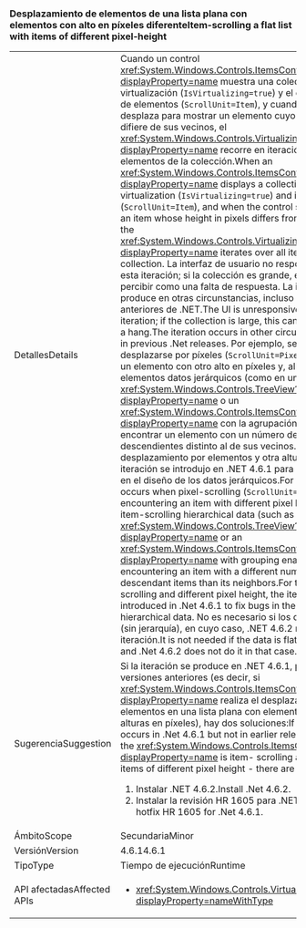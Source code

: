 ### <a name="item-scrolling-a-flat-list-with-items-of-different-pixel-height"></a><span data-ttu-id="dea25-101">Desplazamiento de elementos de una lista plana con elementos con alto en píxeles diferente</span><span class="sxs-lookup"><span data-stu-id="dea25-101">Item-scrolling a flat list with items of different pixel-height</span></span>

|   |   |
|---|---|
|<span data-ttu-id="dea25-102">Detalles</span><span class="sxs-lookup"><span data-stu-id="dea25-102">Details</span></span>|<span data-ttu-id="dea25-103">Cuando un control <xref:System.Windows.Controls.ItemsControl?displayProperty=name> muestra una colección mediante la virtualización (<code>IsVirtualizing=true</code>) y el desplazamiento de elementos (<code>ScrollUnit=Item</code>), y cuando el control se desplaza para mostrar un elemento cuyo alto en píxeles difiere de sus vecinos, el <xref:System.Windows.Controls.VirtualizingStackPanel?displayProperty=name> recorre en iteración todos los elementos de la colección.</span><span class="sxs-lookup"><span data-stu-id="dea25-103">When an <xref:System.Windows.Controls.ItemsControl?displayProperty=name> displays a collection using virtualization (<code>IsVirtualizing=true</code>) and item- scrolling (<code>ScrollUnit=Item</code>), and when the control scrolls to display an item whose height in pixels differs from its neighbors, the <xref:System.Windows.Controls.VirtualizingStackPanel?displayProperty=name> iterates over all items in the collection.</span></span> <span data-ttu-id="dea25-104">La interfaz de usuario no responde durante esta iteración; si la colección es grande, esto se puede percibir como una falta de respuesta. La iteración se produce en otras circunstancias, incluso en versiones anteriores de .NET.</span><span class="sxs-lookup"><span data-stu-id="dea25-104">The UI is unresponsive during this iteration; if the collection is large, this can be perceived as a hang.The iteration occurs in other circumstances, even in previous .Net releases.</span></span> <span data-ttu-id="dea25-105">Por ejemplo, se produce al desplazarse por píxeles (<code>ScrollUnit=Pixel</code>) al encontrar un elemento con otro alto en píxeles y, al desplazar por elementos datos jerárquicos (como en un control <xref:System.Windows.Controls.TreeView?displayProperty=name> o un <xref:System.Windows.Controls.ItemsControl?displayProperty=name> con la agrupación habilitada) al encontrar un elemento con un número de elementos descendientes distinto al de sus vecinos. Para el caso de desplazamiento por elementos y otra altura en píxeles, la iteración se introdujo en .NET 4.6.1 para corregir errores en el diseño de los datos jerárquicos.</span><span class="sxs-lookup"><span data-stu-id="dea25-105">For example, it occurs when pixel-scrolling (<code>ScrollUnit=Pixel</code>) upon encountering an item with different pixel height, and when item-scrolling hierarchical data (such as a <xref:System.Windows.Controls.TreeView?displayProperty=name> or an <xref:System.Windows.Controls.ItemsControl?displayProperty=name> with grouping enabled) upon encountering an item with a different number of descendant items than its neighbors.For the case of item-scrolling and different pixel height, the iteration was introduced in .Net 4.6.1 to fix bugs in the layout of hierarchical data.</span></span>  <span data-ttu-id="dea25-106">No es necesario si los datos son planos (sin jerarquía), en cuyo caso, .NET 4.6.2 no realiza la iteración.</span><span class="sxs-lookup"><span data-stu-id="dea25-106">It is not needed if the data is flat (no hierarchy), and .Net 4.6.2 does not do it in that case.</span></span>|
|<span data-ttu-id="dea25-107">Sugerencia</span><span class="sxs-lookup"><span data-stu-id="dea25-107">Suggestion</span></span>|<span data-ttu-id="dea25-108">Si la iteración se produce en .NET 4.6.1, pero no en versiones anteriores (es decir, si <xref:System.Windows.Controls.ItemsControl?displayProperty=name> realiza el desplazamiento de elementos en una lista plana con elementos de diferentes alturas en píxeles), hay dos soluciones:</span><span class="sxs-lookup"><span data-stu-id="dea25-108">If the iteration occurs in .Net 4.6.1 but not in earlier releases - that is, if the <xref:System.Windows.Controls.ItemsControl?displayProperty=name> is item- scrolling a flat list with items of different pixel height - there are two remedies:</span></span><ol><li><span data-ttu-id="dea25-109">Instalar .NET 4.6.2.</span><span class="sxs-lookup"><span data-stu-id="dea25-109">Install .Net 4.6.2.</span></span></li><li><span data-ttu-id="dea25-110">Instalar la revisión HR 1605 para .NET 4.6.1.</span><span class="sxs-lookup"><span data-stu-id="dea25-110">Install hotfix HR 1605 for .Net 4.6.1.</span></span></li></ol>|
|<span data-ttu-id="dea25-111">Ámbito</span><span class="sxs-lookup"><span data-stu-id="dea25-111">Scope</span></span>|<span data-ttu-id="dea25-112">Secundaria</span><span class="sxs-lookup"><span data-stu-id="dea25-112">Minor</span></span>|
|<span data-ttu-id="dea25-113">Versión</span><span class="sxs-lookup"><span data-stu-id="dea25-113">Version</span></span>|<span data-ttu-id="dea25-114">4.6.1</span><span class="sxs-lookup"><span data-stu-id="dea25-114">4.6.1</span></span>|
|<span data-ttu-id="dea25-115">Tipo</span><span class="sxs-lookup"><span data-stu-id="dea25-115">Type</span></span>|<span data-ttu-id="dea25-116">Tiempo de ejecución</span><span class="sxs-lookup"><span data-stu-id="dea25-116">Runtime</span></span>|
|<span data-ttu-id="dea25-117">API afectadas</span><span class="sxs-lookup"><span data-stu-id="dea25-117">Affected APIs</span></span>|<ul><li><xref:System.Windows.Controls.VirtualizingStackPanel?displayProperty=nameWithType></li></ul>|


